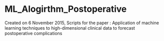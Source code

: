 # ML_Alogirthm_Postoperative
Created on 6 November 2015,
Scripts for the paper : Application of machine learning techniques to high-dimensional clinical data to forecast postoperative complications
